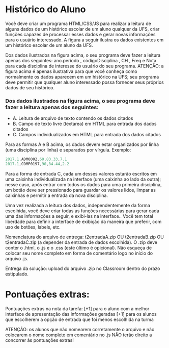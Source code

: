 # Histórico do Aluno

<p>
  Você deve criar um programa HTML/CSS/JS para realizar a leitura de alguns dados de um histórico
escolar de um aluno qualquer da UFS, criar funções capazes de processar esses dados e gerar
novas informações para o usuário interessado. A figura a seguir ilustra os dados existentes em um
histórico escolar de um aluno da UFS.  
</p>

<p>
Dos dados ilustrados na figura acima, o seu programa deve fazer a leitura apenas dos seguintes:
ano.período , códigoDisciplina , CH , Freq e Nota para cada disciplina de interesse do usuário
do seu programa.
ATENÇÃO: a figura acima é apenas ilustrativa para que você conheça como normalmente os dados
aparecem em um histórico na UFS; seu programa deve permitir que qualquer aluno interessado
possa fornecer seus próprios dados de seu histórico.
  </p>
  
### Dos dados ilustrados na figura acima, o seu programa deve fazer a leitura apenas dos seguintes:

- A. Leitura de arquivo de texto contendo os dados citados
- B. Campo de texto livre (textarea) em HTML para entrada dos dados citados
- C. Campos individualizados em HTML para entrada dos dados citados


Para as formas A e B acima, os dados devem estar organizados por linha (uma disciplina por linha) e
separados por vírgula. Exemplo:
````js
2017.1,ADM0002,60,83.33,7.1
2017.1,COMP0197,90,84.44,2.2

````

<p>
  Para a forma de entrada C, cada um desses valores estarão escritos em uma caixinha individualizada
na interface (uma caixinha ao lado da outra); nesse caso, após entrar com todos os dados para uma
primeira disciplina, um botão deve ser pressionado para guardar os valores lidos, limpar as caixinhas
e permitir a entrada da nova disciplina.
  </p>
  
  
<p>
  Uma vez realizada a leitura dos dados, independentemente da forma escolhida, você deve criar
todas as funções necessárias para gerar cada uma das informações a seguir, e exibi-las na
interface.. Você tem total liberdade para definir a interface de exibição da maneira que preferir, com
uso de botões, labels, etc.
  </p>
  
 <p>
  Nomenclatura do arquivo de entrega: t2entradaA.zip OU t2entradaB.zip OU
t2entradaC.zip (a depender da entrada de dados escolhida). O .zip deve conter o .html, o .js e o
.css (este último é opicional). Não esqueça de colocar seu nome completo em forma de comentário
logo no início do arquivo .js.
  <p/>
  
 Entrega da solução: upload do arquivo .zip no Classroom dentro do prazo estipulado.
 
 # Pontuações extras:
 Pontuações extras na nota da tarefa:
[+1] para o aluno com a melhor interface de apresentação das informações geradas
[+1] para os alunos que escolherem a opção de entrada que foi menos escolhida na turma

ATENÇÃO: os alunos que não nomearem corretamente o arquivo e não colocarem o nome completo
em comentário no .js NÃO terão direito a concorrer às pontuações extras!
